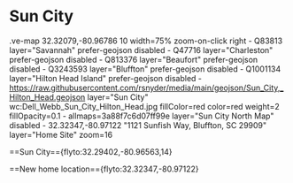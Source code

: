 # Sun City

.ve-map 32.32079,-80.96786 10 width=75% zoom-on-click right
    - Q83813 layer="Savannah" prefer-geojson disabled
    - Q47716 layer="Charleston" prefer-geojson disabled
    - Q813376 layer="Beaufort" prefer-geojson disabled
    - Q3243593 layer="Bluffton" prefer-geojson disabled
    - Q1001134 layer="Hilton Head Island" prefer-geojson disabled
    - https://raw.githubusercontent.com/rsnyder/media/main/geojson/Sun_City,_Hilton_Head.geojson layer="Sun City" wc:Dell_Webb_Sun_City_Hilton_Head.jpg fillColor=red color=red weight=2 fillOpacity=0.1
    - allmaps=3a88f7c6d07ff99e layer="Sun City North Map" disabled
    - 32.32347,-80.97122 "1121 Sunfish Way, Bluffton, SC 29909" layer="Home Site" zoom=16
    
==Sun City=={flyto:32.29402,-80.96563,14}

==New home location=={flyto:32.32347,-80.97122}
